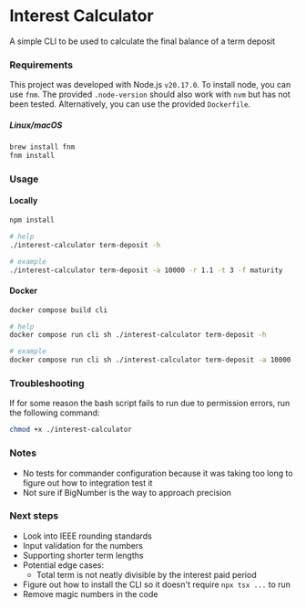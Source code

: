 # Interest Calculator

A simple CLI to be used to calculate the final balance of a term deposit

### Requirements
This project was developed with Node.js `v20.17.0`. To install node, you can use
`fnm`. The provided `.node-version` should also work with `nvm` but has not been 
tested. Alternatively, you can use the provided `Dockerfile`.

##### Linux/macOS
```bash
brew install fnm
fnm install
```
### Usage
#### Locally
```bash
npm install

# help
./interest-calculator term-deposit -h

# example
./interest-calculator term-deposit -a 10000 -r 1.1 -t 3 -f maturity 
```

#### Docker
```bash
docker compose build cli

# help
docker compose run cli sh ./interest-calculator term-deposit -h

# example
docker compose run cli sh ./interest-calculator term-deposit -a 10000 -r 1.1 -t 3 -f maturity
```

### Troubleshooting
If for some reason the bash script fails to run due to permission errors, run
the following command:

```bash
chmod +x ./interest-calculator
```

### Notes
- No tests for commander configuration because it was taking too long to figure
out how to integration test it
- Not sure if BigNumber is the way to approach precision

### Next steps
- Look into IEEE rounding standards
- Input validation for the numbers
- Supporting shorter term lengths
- Potential edge cases:
    - Total term is not neatly divisible by the interest paid period
- Figure out how to install the CLI so it doesn't require `npx tsx ...` to run
- Remove magic numbers in the code
